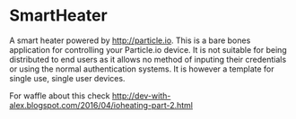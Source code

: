 # SmartHeater
A smart heater powered by http://particle.io. This is a bare bones application for controlling your Particle.io device. It is not suitable for being distributed to end users as it allows no method of inputing their credentials or using the normal authentication systems. It is however a template for single use, single user devices.

For waffle about this check http://dev-with-alex.blogspot.com/2016/04/ioheating-part-2.html
